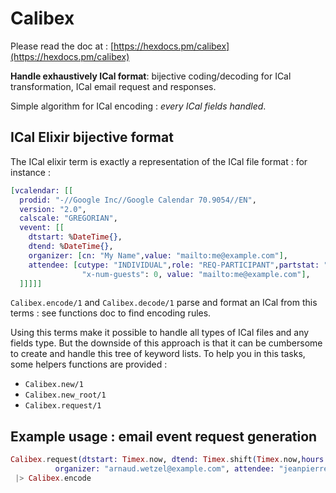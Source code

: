# Calibex

Please read the doc at : [https://hexdocs.pm/calibex](https://hexdocs.pm/calibex)

**Handle exhaustively ICal format**: bijective coding/decoding for ICal
transformation, ICal email request and responses.

Simple algorithm for ICal encoding : *every ICal fields handled*.

## ICal Elixir bijective format

The ICal elixir term is exactly a representation of the ICal file format : for instance : 

```elixir
[vcalendar: [[
  prodid: "-//Google Inc//Google Calendar 70.9054//EN",
  version: "2.0",
  calscale: "GREGORIAN", 
  vevent: [[
    dtstart: %DateTime{},
    dtend: %DateTime{},
    organizer: [cn: "My Name",value: "mailto:me@example.com"],
    attendee: [cutype: "INDIVIDUAL",role: "REQ-PARTICIPANT",partstat: "NEEDS-ACTION",rsvp: true, cn: "Moi",
                "x-num-guests": 0, value: "mailto:me@example.com"],
  ]]]]]
```

`Calibex.encode/1` and `Calibex.decode/1` parse and format an ICal from this
terms : see functions doc to find encoding rules.

Using this terms make it possible to handle all types of ICal files and any
fields type. But the downside of this approach is that it can be cumbersome
to create and handle this tree of keyword lists. To help you in this tasks,
some helpers functions are provided : 

- `Calibex.new/1`
- `Calibex.new_root/1`
- `Calibex.request/1`


## Example usage : email event request generation 

```elixir
Calibex.request(dtstart: Timex.now, dtend: Timex.shift(Timex.now,hours: 1), summary: "Mon évènement",
          organizer: "arnaud.wetzel@example.com", attendee: "jeanpierre@yahoo.fr", attendee: "jean@ya.fr")
 |> Calibex.encode
```


